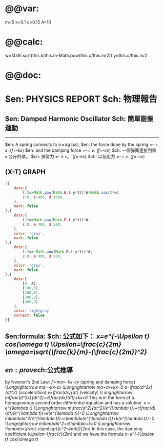 # @@var:
m=5
k=0.1
c=0.15
A=10
# @@calc:
w=Math.sqrt(this.k/this.m-Math.pow(this.c/this.m/2))
y=this.c/this.m/2
# @@doc: 
# $en: PHYSICS REPORT $ch: 物理報告
## $en: Damped Harmonic Oscillator $ch: 簡單諧振運動
---
$en: A spring connects to a `m` *kg* ball,
$en: the force done by the spring *=-* `k` *x*. (*f=-kx*)
$en: and the damping force *=-* `c` *v*. (*f=-cv*)
$ch: 一個彈簧連接到重 `m` 公斤的球，
$ch: 彈簧力 *=-* `k` *x*。 (*f=-kx*)
$ch: 以及阻力 *=-* `c` *v*. (*f=-cv*)

## (X-T) GRAPH
``` js 800x300
[{
    data:{
        f:t=>Math.pow(Math.E,(-y*t))*A*Math.cos(t*w),
        s:0, e:400, d:1000,
    },
    mark: false
},{
    data:{
        f:t=>Math.pow(Math.E,(-y*t))*A,
        s:0, e:400, d:500,
    },
    color: 'gray',
    mark: false
},{
    data:{
        f:t=>-Math.pow(Math.E,(-y*t))*A,
        s:0, e:400, d:500,
    },
    color: 'gray',
    mark: false
},{
    data:[
        [0, A],
        [100,0],
        [200,0],
        [300,0],
        [400,0]
    ],
    color:'lightgray',
    connect: false
}]
```
$en:formula: $ch: 公式如下：
*x=e^{-\\Upsilon t} cos(\\omega t)*
*\\Upsilon=\\frac{c}{2m}*
*\\omega=\\sqrt{\\frac{k}{m}-(\\frac{c}{2m})^2}*
---
## $en:prove$ch:公式推導
by Newton's 2nd Law:
*F=ma=-kx-cv* (spring and damping force)
*\\Longrightarrow ma=-kx-cv \\Longrightarrow ma+cv+kx=0*
*a=\\frac{d^2x}{dt^2}* (acceleration)
*v=\\frac{dx}{dt}* (velocity)
*\\Longrightarrow m\\frac{d^2x}{dt^2}+c\\frac{dx}{dt}+kx=0*
This is in the form of a homogeneous second order differential equation and has a solution: *x = e^{\\lambda t}*
*\\Longrightarrow m\\frac{d^2}{dt^2}(e^{\\lambda t})+c\\frac{d}{dt}(e^{\\lambda t})+k(e^{\\lambda t})=0*
*\\Longrightarrow m\\lambda^2(e^{\\lambda t})+c\\lambda(e^{\\lambda t})+k(e^{\\lambda t})=0*
*\\Longrightarrow m\\lambda^2+c\\lambda+k=0*
*\\Longrightarrow \\lambda=\\frac{-c\\pm\\sqrt{c^2-4mk}}{2m}*
In this case, the damping coefficient *\\Upsilon=\\frac{c}{2m}*
and we have the formula *x=e^{-\\Upsilon t} cos(\\omega t)*